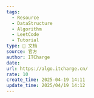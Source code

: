 ```yaml
---
tags:
  - Resource
  - DataStructure
  - Algorithm
  - LeetCode
  - Tutorial
type: 📃 文档
source: 官方
author: ITCharge
date: 
url: https://algo.itcharge.cn/
rate: 10
create_time: 2025-04-19 14:11
update_time: 2025/04/19 14:12
---
```

